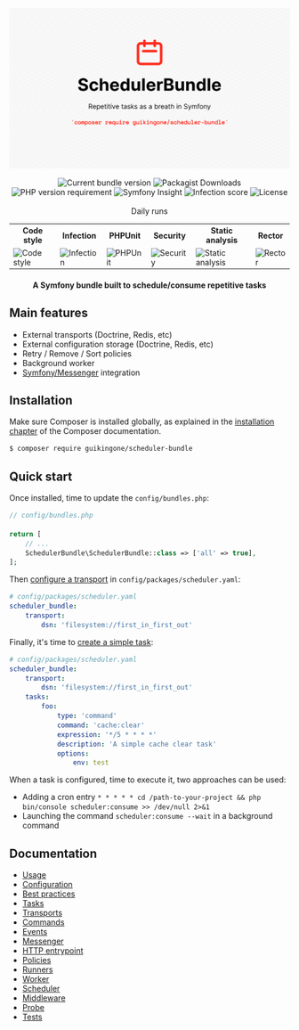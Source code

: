 ![SchedulerBundleHero](assets/SchedulerBundle.png)

<div align="center">
    <img src="https://img.shields.io/packagist/v/guikingone/scheduler-bundle?style=flat" alt="Current bundle version" />
    <img src="https://img.shields.io/packagist/dt/guikingone/scheduler-bundle" alt="Packagist Downloads" />
    <img src="https://img.shields.io/packagist/php-v/guikingone/scheduler-bundle?style=flat" alt="PHP version requirement" />
    <img src="https://img.shields.io/symfony/i/grade/825be328-29f8-44f7-a750-f82818ae9111?style=flat" alt="Symfony Insight" />
    <img src="https://img.shields.io/endpoint?style=flat&url=https%3A%2F%2Fbadge-api.stryker-mutator.io%2Fgithub.com%2FGuikingone%2FSchedulerBundle%2Fmain" alt="Infection score" />
    <img src="https://img.shields.io/github/license/Guikingone/SchedulerBundle?style=flat" alt="License" />
    <br><br>Daily runs<br>
    <table>
        <tr>
            <th>Code style</th>
            <th>Infection</th>
            <th>PHPUnit</th>
            <th>Security</th>
            <th>Static analysis</th>
            <th>Rector</th>
        </tr>
        <tr>
            <td><img src="https://img.shields.io/github/workflow/status/Guikingone/SchedulerBundle/Code%20style/main?style=flat" alt="Code style"></td>
            <td><img src="https://img.shields.io/github/workflow/status/Guikingone/SchedulerBundle/Infection/main?style=flat" alt="Infection"></td>
            <td><img src="https://img.shields.io/github/workflow/status/Guikingone/SchedulerBundle/PHPUnit/main?style=flat" alt="PHPUnit"></td>
            <td><img src="https://img.shields.io/github/workflow/status/Guikingone/SchedulerBundle/Security/main?style=flat" alt="Security"></td>
            <td><img src="https://img.shields.io/github/workflow/status/Guikingone/SchedulerBundle/Static%20analysis/main?style=flat" alt="Static analysis"></td>
            <td><img src="https://img.shields.io/github/workflow/status/Guikingone/SchedulerBundle/Rector/main?style=flat" alt="Rector"></td>
        </tr>
    </table>
</div>

<h4 align="center">A Symfony bundle built to schedule/consume repetitive tasks</h4>

## Main features

- External transports (Doctrine, Redis, etc)
- External configuration storage (Doctrine, Redis, etc)
- Retry / Remove / Sort policies
- Background worker
- [Symfony/Messenger](https://symfony.com/doc/current/messenger.html) integration

## Installation

Make sure Composer is installed globally, as explained in the
[installation chapter](https://getcomposer.org/doc/00-intro.md)
of the Composer documentation.

```bash
$ composer require guikingone/scheduler-bundle
```

## Quick start

Once installed, time to update the `config/bundles.php`:

```php
// config/bundles.php

return [
    // ...
    SchedulerBundle\SchedulerBundle::class => ['all' => true],
];
```

Then [configure a transport](doc/transport.md) in `config/packages/scheduler.yaml`:

```yaml
# config/packages/scheduler.yaml
scheduler_bundle:
    transport:
        dsn: 'filesystem://first_in_first_out'
```

Finally, it's time to [create a simple task](doc/tasks.md):

```yaml
# config/packages/scheduler.yaml
scheduler_bundle:
    transport:
        dsn: 'filesystem://first_in_first_out'
    tasks:
        foo:
            type: 'command'
            command: 'cache:clear'
            expression: '*/5 * * * *'
            description: 'A simple cache clear task'
            options:
                env: test
```

When a task is configured, time to execute it, two approaches can be used:

- Adding a cron entry `* * * * * cd /path-to-your-project && php bin/console scheduler:consume >> /dev/null 2>&1`
- Launching the command `scheduler:consume --wait` in a background command

## Documentation

* [Usage](doc/usage.md)
* [Configuration](doc/configuration.md)
* [Best practices](doc/best_practices.md)
* [Tasks](doc/tasks.md)
* [Transports](doc/transport.md)
* [Commands](doc/command.md)
* [Events](doc/events.md)
* [Messenger](doc/messenger.md)
* [HTTP entrypoint](doc/http.md)
* [Policies](doc/policies.md)
* [Runners](doc/runners.md)
* [Worker](doc/worker.md)
* [Scheduler](doc/scheduler.md)
* [Middleware](doc/middleware.md)
* [Probe](doc/probe.md)
* [Tests](doc/test.md)
